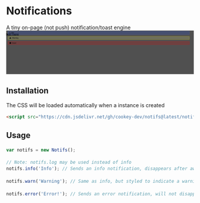 # Notifications

A tiny on-page (not push) notification/toast engine
![Screenshot](screenshot.png)

## Installation
The CSS will be loaded automatically when a instance is created
```html
<script src="https://cdn.jsdelivr.net/gh/cookey-dev/notifs@latest/notifs.min.js"></script>
```
## Usage
```javascript
var notifs = new Notifs();

// Note: notifs.log may be used instead of info
notifs.info('Info'); // Sends an info notification, disappears after awhile

notifs.warn('Warning'); // Same as info, but styled to indicate a warning

notifs.error('Error!'); // Sends an error notification, will not disappear unless manually dismissed
```